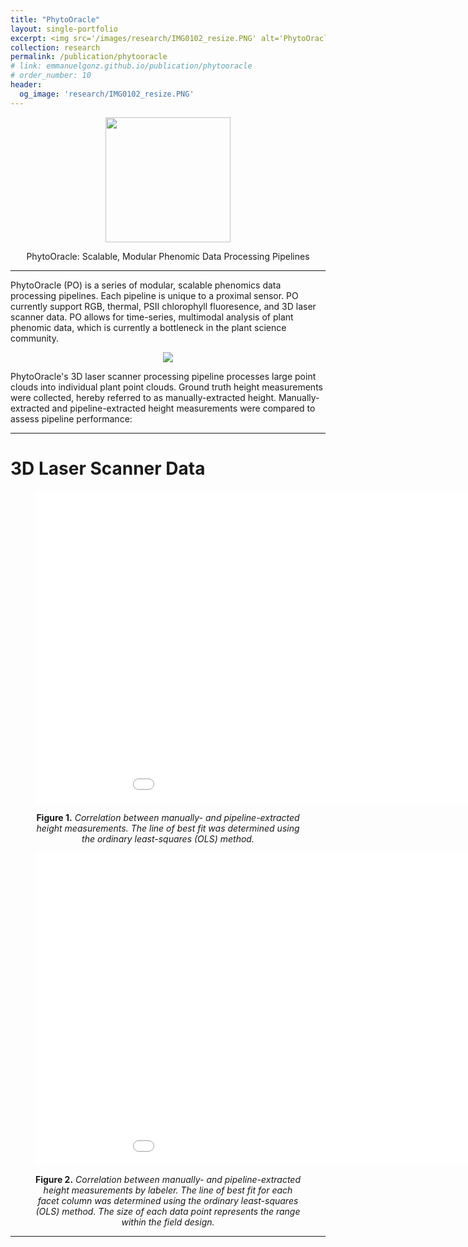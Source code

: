 ```yaml
---
title: "PhytoOracle"
layout: single-portfolio
excerpt: <img src='/images/research/IMG0102_resize.PNG' alt='PhytoOracle logo'>
collection: research
permalink: /publication/phytooracle
# link: emmanuelgonz.github.io/publication/phytooracle
# order_number: 10
header:
  og_image: 'research/IMG0102_resize.PNG'
---
```


<p align="center"><img src="https://github.com/emmanuelgonz/emmanuelgonz.github.io/raw/master/images/research/IMG_0102.PNG" height='200' width='200'></p>

<p align="center">PhytoOracle: Scalable, Modular Phenomic Data Processing Pipelines</p>


---

PhytoOracle (PO) is a series of modular, scalable phenomics data processing pipelines. Each pipeline is unique to a proximal sensor. PO currently support RGB, thermal, PSII chlorophyll fluoresence, and 3D laser scanner data. PO allows for time-series, multimodal analysis of plant phenomic data, which is currently a bottleneck in the plant science community. 

<p align="center"><img src="https://github.com/emmanuelgonz/emmanuelgonz.github.io/raw/master/images/lettuce_data_examples.png"></p>

PhytoOracle's 3D laser scanner processing pipeline processes large point clouds into individual plant point clouds. Ground truth height measurements were collected, hereby referred to as manually-extracted height. Manually-extracted and pipeline-extracted height measurements were compared to assess pipeline performance:

---

# 3D Laser Scanner Data

<figure>
<p align="center"><iframe width="1000" height="500" frameborder="0" scrolling="no" src="//plotly.com/~emmanuelg1/83.embed"></iframe></p>
<figcaption align = "center"> <b>Figure 1.</b><i> Correlation between manually- and pipeline-extracted height measurements. The line of best fit was determined using the ordinary least-squares (OLS) method.</i>
</figcaption>
</figure>

<figure>
<p align="center"><iframe width="1000" height="500" frameborder="0" scrolling="no" src="//plotly.com/~emmanuelg1/85.embed"></iframe></p>
<figcaption align = "center"><b>Figure 2.</b><i> Correlation between manually- and pipeline-extracted height measurements by labeler. The line of best fit for each facet column was determined using the ordinary least-squares (OLS) method. The size of each data point represents the range within the field design.</i>
</figcaption>
</figure>

---